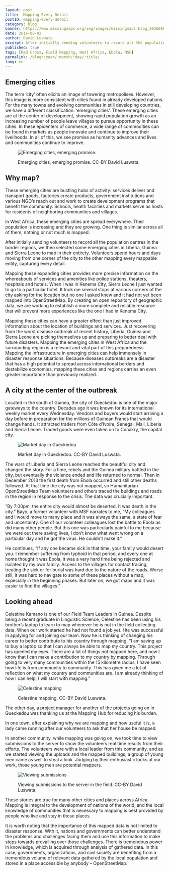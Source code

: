 ```yaml
---
layout: post
title:  Mapping Every Detail
postID: mapping-every-detail
category: blog
banner: https://www.missingmaps.org/img/images/missingmaps-blog_20160802_banner.jpg
date: 2016-08-02
author: David Luswata
excerpt: After initially sending volunteers to record all the population centres in the border regions, we then selected some emerging cities in Liberia, Guinea and Sierra Leone to map in their entirety. Volunteers spend hours and days moving from one corner of the city to the other mapping every mappable entity, capturing every detail.
published: true
tags: [Red Cross, Field Mapping, West Africa, Ebola, MSF]
permalink: /blog/:year/:month/:day/:title/
lang: en
---
```


## Emerging cities

The term ‘city’ often elicits an image of towering metropolises. However, this image is more consistent with cities found in already developed nations. For the many towns and evolving communities in still developing countries, we have a different classification: ‘emerging cities’. These emerging cities are at the center of development, showing rapid population growth as an increasing number of people leave villages to pursue opportunity in these cities. In these epicenters of commerce, a wide range of commodities can be found in markets as people innovate and continue to improve their livelihoods. In all of this, we see promise as humanity advances and lives and communities continue to improve.    
<figure>
<img src="https://www.missingmaps.org/img/images/missingmaps-blog_20160802_city.jpg" alt="Emerging cities, emerging promise.">
<p class="caption">Emerging cities, emerging promise. CC-BY David Luswata.</p>
</figure>

## Why map?

These emerging cities are bustling hubs of activity: services deliver and transport goods, factories create products, government institutions and various NGO’s reach out and work to create development programs that benefit the community. Schools, health facilities and markets serve as hosts for residents of neighboring communities and villages.

In West Africa, these emerging cities are spread everywhere. Their population is increasing and they are growing. One thing is similar across all of them, nothing or not much is mapped.

After initially sending volunteers to record all the population centres in the border regions, we then selected some emerging cities in Liberia, Guinea and Sierra Leone to map in their entirety. Volunteers spend hours and days moving from one corner of the city to the other mapping every mappable entity, capturing every detail.

Mapping these expanding cities provides more precise information on the whereabouts of services and amenities like police stations, theaters, hospitals and hotels. When I was in Kenema City, Sierra Leone I just wanted to go to a particular hotel. It took me several stops at various corners of the city asking for the location but no one I asked knew and it had not yet been mapped into OpenStreetMap. By creating an open repository of geographic data, we are working to establish a more complete and reliable resource that will prevent more experiences like the one I had in Kenema City.

Mapping these cities can have a greater effect than just improved information about the location of buildings and services. Just recovering from the worst disease outbreak of recent history, Liberia, Guinea and Sierra Leone are picking themselves up and preparing to better deal with future disasters. Mapping the emerging cities in West Africa and the surrounding region is a relevant and vital part of this preparedness. Mapping the infrastructure in emerging cities can help immensely in disaster response situations. Because diseases outbreaks are a disaster that has a high potential to spread across international borders and destabilize economies, mapping these cities and regions carries an even greater importance than previously realized.

## A city at the center of the outbreak

Located in the south of Guinea, the city of Gueckedou is one of the major gateways to the country. Decades ago it was known for its international weekly market every Wednesday. Vendors and buyers would start arriving a day before in preparation for the millions of Guinean Francs that would change hands. It attracted traders from Côte d’Ivoire, Senegal, Mali, Liberia and Sierra Leone. Traded goods were even taken on to Conakry, the capital city.


<figure>
<img src="https://www.missingmaps.org/img/images/missingmaps-blog_20160802_market.jpg" alt="Market day in Gueckedou">
<p class="caption">Market day in Gueckedou. CC-BY David Luswata.</p>
</figure>

The wars of Liberia and Sierra Leone reached the beautiful city and changed the story. For a time, rebels and the Guinea military battled in the city, but eventually the violence ended and life returned to normal. Then in December 2013 the first death from Ebola occurred and still other deaths followed. At that time the city was not mapped, so Humanitarian OpenStreetMap Team volunteers and others traced the buildings and roads in the region in response to the crisis. The data was crucially important.

“By 7:00pm, the entire city would almost be deserted. It was death in the city.” Bayo, a former volunteer with MSF narrates to me, “My colleagues and I would move to many place and it was always the same, a state of fear and uncertainty. One of our volunteer colleagues lost the battle to Ebola as did many other people. But this one was particularly painful to me because we were out there saving lives, I don’t know what went wrong on a particular day and he got the virus. He couldn't make it.”

He continues, “If any one became sick in that time, your family would desert you. I remember suffering from typhoid in that period, and every one at home thought it was Ebola, it was a very hard time being rejected and isolated by my own family. Access to the villages for contact tracing, treating the sick or for burial was hard due to the nature of the roads. Worse still, it was hard to navigate to some of these places without a map, especially in the beginning phases. But later on, we got maps and it was easier to find the villages.”

## Looking ahead

Celestine Kamano is one of our Field Team Leaders in Guinea. Despite being a recent graduate in Linguistic Science, Celestine has been using his brother’s laptop to learn to map whenever he is not in the field collecting data. When our work started he had not found a job yet. Hte was successful in applying for and joining our team. Now he is thinking of changing his career to better contribute to his country through mapping. “I am saving up to buy a laptop so that I can always be able to map my country. This project has opened my eyes. There are a lot of things not mapped here, and now I know that I can make a contribution to my country by mapping. Through going to very many communities within the 15 kilometre radius, I have seen how life is from community to community. This has given me a lot of reflection on what my country and communities are. I am already thinking of how I can help; I will start with mapping.”

<figure>
<img src="https://www.missingmaps.org/img/images/missingmaps-blog_20160802_celestine.jpg" alt="Celestine mapping">
<p class="caption">Celestine mapping. CC-BY David Luswata.</p>
</figure>

The other day, a project manager for another of the projects going on in Gueckedou was thanking us at the Mapping Hub for reducing his burden.

In one town, after explaining why we are mapping and how useful it is, a lady came running after our volunteers to ask that her house be mapped.

In another community, while mapping was going on, we took time to view submissions to the server to show the volunteers real time results from their efforts. The volunteers were with a local leader from this community, and as we started viewing the uploads and the mapped buildings, a group of young men came as well to steal a look. Judging by their enthusiastic looks at our work, those young men are potential mappers.

<figure>
<img src="https://www.missingmaps.org/img/images/missingmaps-blog_20160802_server.jpg" alt="Viewing submissions">
<p class="caption">Viewing submissions to the server in the field. CC-BY David Luswata.</p>
</figure>

These stories are true for many other cities and places across Africa. Mapping is integral to the development of nations of the world, and the local knowledge of communities that is necessary to mapping is best provided by people who live and stay in those places.

It is worth noting that the importance of this mapped data is not limited to disaster response. With it, nations and governments can better understand the problems and challenges facing them and use this information to make steps towards prevailing over those challenges. There is tremendous power in knowledge, which is acquired through analysis of gathered data. In this case, governments, organizations, and civil society are benefiting from a tremendous volume of relevant data gathered by the local population and stored in a place accessible by anybody – OpenStreetMap.
